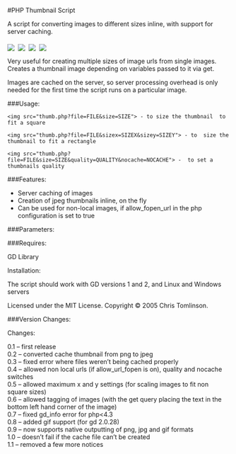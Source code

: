 #PHP Thumbnail Script

A script for converting images to different sizes inline, with support for server caching.

<img src="http://mightystuff.net/thumb.php?size=25&file=content/2015/06/sample.jpg" align="middle"/>&nbsp;
<img src="http://mightystuff.net/thumb.php?size=50&file=content/2015/06/sample.jpg" align="middle"/>&nbsp;
<img src="http://mightystuff.net/thumb.php?size=100&file=content/2015/06/sample.jpg" align="middle"/>&nbsp;
<img src="http://mightystuff.net/thumb.php?size=200&file=content/2015/06/sample.jpg" align="middle"/>&nbsp;


Very useful for creating multiple sizes of image urls from single images. Creates a thumbnail image depending on variables passed to it via get.

Images are cached on the server, so server processing overhead is only needed for the first time the script runs on a particular image.

###Usage:

    <img src="thumb.php?file=FILE&size=SIZE"> - to size the thumbnail  to fit a square

    <img src="thumb.php?file=FILE&sizex=SIZEX&sizey=SIZEY"> - to  size the thumbnail to fit a rectangle

    <img src="thumb.php?file=FILE&size=SIZE&quality=QUALITY&nocache=NOCACHE"> -  to set a thumbnails quality

###Features:

* Server caching of images
* Creation of jpeg thumbnails inline, on the fly
* Can be used for non-local images, if allow_fopen_url in the php configuration is set to true

###Parameters:


###Requires:

GD Library

Installation:

The script should work with GD versions 1 and 2, and Linux and Windows servers

Licensed under the MIT License.
Copyright © 2005 Chris Tomlinson.

###Version Changes:

Changes:

0.1 – first release<br/>
0.2 – converted cache thumbnail from png to jpeg<br/>
0.3 – fixed error where files weren’t being cached properly<br/>
0.4 – allowed non local urls (if allow_url_fopen is on), quality and nocache switches<br/>
0.5 – allowed maximum x and y settings (for scaling images to fit non square sizes)<br/>
0.6 – allowed tagging of images (with the get query placing the text in the bottom left hand corner of the image)<br/>
0.7 – fixed gd_info error for php<4.3<br/>
0.8 – added gif support (for gd 2.0.28)<br/>
0.9 – now supports native outputting of png, jpg and gif formats<br/>
1.0 – doesn’t fail if the cache file can’t be created<br/>
1.1 – removed a few more notices
